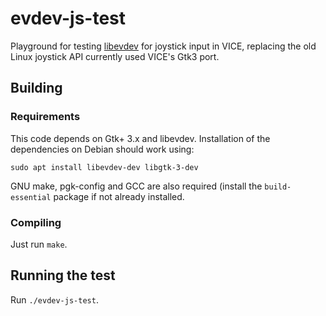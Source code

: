 # evdev-js-test

Playground for testing [libevdev](https://www.freedesktop.org/wiki/Software/libevdev/)
for joystick input in VICE, replacing the old Linux joystick API currently used
VICE's Gtk3 port.

## Building

### Requirements

This code depends on Gtk+ 3.x and libevdev. Installation of the dependencies on
Debian should work using:
```
sudo apt install libevdev-dev libgtk-3-dev
```

GNU make, pgk-config and GCC are also required (install the `build-essential`
package if not already installed.

### Compiling

Just run `make`.

## Running the test

Run `./evdev-js-test`.
